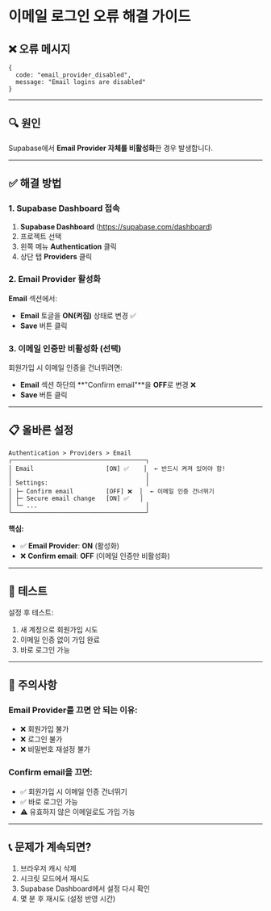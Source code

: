 # 이메일 로그인 오류 해결 가이드

## ❌ 오류 메시지
```
{
  code: "email_provider_disabled",
  message: "Email logins are disabled"
}
```

---

## 🔍 원인
Supabase에서 **Email Provider 자체를 비활성화**한 경우 발생합니다.

---

## ✅ 해결 방법

### 1. Supabase Dashboard 접속
1. **Supabase Dashboard** (https://supabase.com/dashboard)
2. 프로젝트 선택
3. 왼쪽 메뉴 **Authentication** 클릭
4. 상단 탭 **Providers** 클릭

### 2. Email Provider 활성화
**Email** 섹션에서:
- **Email** 토글을 **ON(켜짐)** 상태로 변경 ✅
- **Save** 버튼 클릭

### 3. 이메일 인증만 비활성화 (선택)
회원가입 시 이메일 인증을 건너뛰려면:
- **Email** 섹션 하단의 **"Confirm email"**을 **OFF**로 변경 ❌
- **Save** 버튼 클릭

---

## 📋 올바른 설정

```
Authentication > Providers > Email
┌─────────────────────────────────────┐
│ Email                    [ON] ✅    │  ← 반드시 켜져 있어야 함!
│                                     │
│ Settings:                           │
│ ├─ Confirm email         [OFF] ❌  │  ← 이메일 인증 건너뛰기
│ ├─ Secure email change   [ON] ✅   │
│ └─ ...                              │
└─────────────────────────────────────┘
```

**핵심:**
- ✅ **Email Provider**: **ON** (활성화)
- ❌ **Confirm email**: **OFF** (이메일 인증만 비활성화)

---

## 🧪 테스트

설정 후 테스트:
1. 새 계정으로 회원가입 시도
2. 이메일 인증 없이 가입 완료
3. 바로 로그인 가능

---

## 🚨 주의사항

### Email Provider를 끄면 안 되는 이유:
- ❌ 회원가입 불가
- ❌ 로그인 불가
- ❌ 비밀번호 재설정 불가

### Confirm email을 끄면:
- ✅ 회원가입 시 이메일 인증 건너뛰기
- ✅ 바로 로그인 가능
- ⚠️ 유효하지 않은 이메일로도 가입 가능

---

## 📞 문제가 계속되면?

1. 브라우저 캐시 삭제
2. 시크릿 모드에서 재시도
3. Supabase Dashboard에서 설정 다시 확인
4. 몇 분 후 재시도 (설정 반영 시간)

